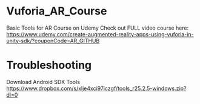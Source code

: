 # Vuforia_AR_Course
Basic Tools for AR Course on Udemy
Check out FULL video course here: https://www.udemy.com/create-augmented-reality-apps-using-vuforia-in-unity-sdk/?couponCode=AR_GITHUB


# Troubleshooting
Download Android SDK Tools https://www.dropbox.com/s/xlje4xci97iczgf/tools_r25.2.5-windows.zip?dl=0 
